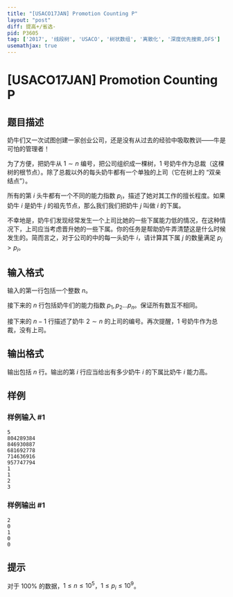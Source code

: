 ```yaml
---
title: "[USACO17JAN] Promotion Counting P"
layout: "post"
diff: 提高+/省选-
pid: P3605
tag: ['2017', '线段树', 'USACO', '树状数组', '离散化', '深度优先搜索,DFS']
usemathjax: true
---
```


# [USACO17JAN] Promotion Counting P
## 题目描述

奶牛们又一次试图创建一家创业公司，还是没有从过去的经验中吸取教训——牛是可怕的管理者！

为了方便，把奶牛从 $1\sim n$ 编号，把公司组织成一棵树，1 号奶牛作为总裁（这棵树的根节点）。除了总裁以外的每头奶牛都有一个单独的上司（它在树上的 “双亲结点”）。  

所有的第 $i$ 头牛都有一个不同的能力指数 $p_i$，描述了她对其工作的擅长程度。如果奶牛 $i$ 是奶牛 $j$ 的祖先节点，那么我们我们把奶牛 $j$ 叫做 $i$ 的下属。

不幸地是，奶牛们发现经常发生一个上司比她的一些下属能力低的情况，在这种情况下，上司应当考虑晋升她的一些下属。你的任务是帮助奶牛弄清楚这是什么时候发生的。简而言之，对于公司的中的每一头奶牛 $i$，请计算其下属 $j$ 的数量满足 $p_j > p_i$。

## 输入格式

输入的第一行包括一个整数 $n$。

接下来的 $n$ 行包括奶牛们的能力指数 $p_1,p_2 \dots p_n$。保证所有数互不相同。

接下来的 $n-1$ 行描述了奶牛 $2 \sim n$ 的上司的编号。再次提醒，1 号奶牛作为总裁，没有上司。

## 输出格式

输出包括 $n$ 行。输出的第 $i$ 行应当给出有多少奶牛 $i$ 的下属比奶牛 $i$ 能力高。

## 样例

### 样例输入 #1
```
5
804289384
846930887
681692778
714636916
957747794
1
1
2
3
```
### 样例输出 #1
```
2
0
1
0
0
```
## 提示

 对于 $100\%$ 的数据，$1\le n \le 10^5$，$1 \le p_i \le 10^9$。
